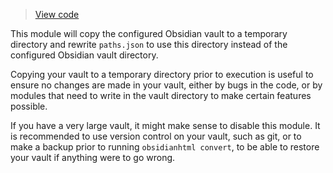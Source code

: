> [View code](https://github.com/obsidian-html/obsidian-html/blob/master/obsidianhtml/modules/builtin/copy_vault_to_tempdirectory.py)

This module will copy the configured Obsidian vault to a temporary directory and rewrite `paths.json` to use this directory instead of the configured Obsidian vault directory.

Copying your vault to a temporary directory prior to execution is useful to ensure no changes are made in your vault, either by bugs in the code, or by modules that need to write in the vault directory to make certain features possible.

If you have a very large vault, it might make sense to disable this module. It is recommended to use version control on your vault, such as git, or to make a backup prior to running `obsidianhtml convert`, to be able to restore your vault if anything were to go wrong.

